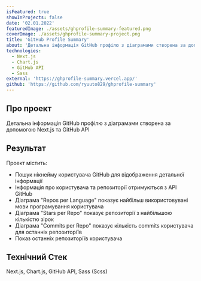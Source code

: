 ```yaml
---
isFeatured: true
showInProjects: false
date: '02.01.2022'
featuredImage: ./assets/ghprofile-summary-featured.png
coverImage: ./assets/ghprofile-summary-project.png
title: 'GitHub Profile Summary'
about: 'Детальна інформація GitHub профілю з діаграмами створена за допомогою Next.js та GitHub API'
technologies:
  - Next.js
  - Chart.js
  - GitHub API
  - Sass
external: 'https://ghprofile-summary.vercel.app/'
github: 'https://github.com/ryuuto829/ghprofile-summary'
---
```


## Про проект

Детальна інформація GitHub профілю з діаграмами створена за допомогою Next.js та GitHub API

## Результат

Проект містить:

- Пошук нікнейму користувача GitHub для відображення детальної інформації
- Інформація про користувача та репозиторії отримуються з API GitHub
- Діаграма "Repos per Language" показує найбільш використовувані мови програмування користувача
- Діаграма "Stars per Repo" показує репозиторії з найбільшою кількістю зірок
- Діаграма "Commits per Repo" показує кількість commits користувача для останніх репозиторіїв
- Показ останніх репозиторіїв користувача

## Технічний Стек

Next.js, Chart.js, GitHub API, Sass (Scss)
